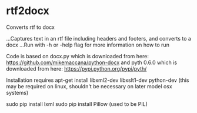 rtf2docx
========
Converts rtf to docx

...Captures text in an rtf file including headers and footers, and converts to a docx
...Run with -h or -help flag for more information on how to run

Code is based on docx.py which is downloaded from here:
    https://github.com/mikemaccana/python-docx
and pyth 0.6.0 which is downloaded from here:
    https://pypi.python.org/pypi/pyth/

Installation requires
  apt-get install libxml2-dev libxslt1-dev python-dev
    (this may be required on linux, shouldn't be necessary on later
     model osx systems)

  sudo pip install lxml
  sudo pip install Pillow (used to be PIL)
